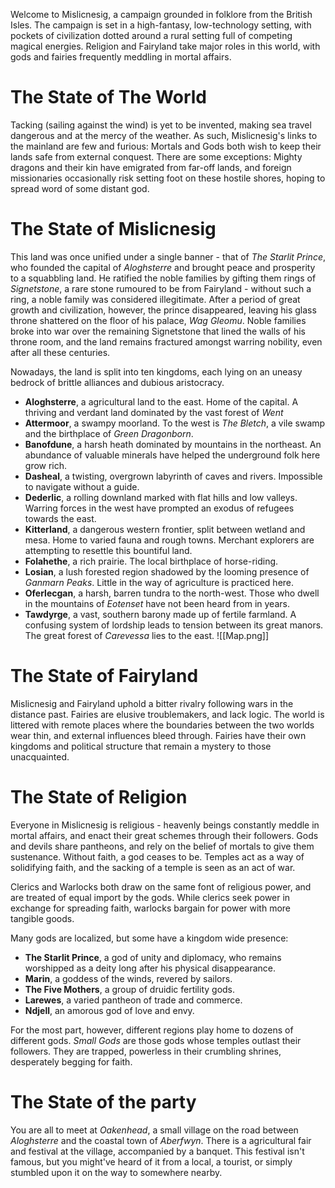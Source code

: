 Welcome to Mislicnesig, a campaign grounded in folklore from the British Isles. The campaign is set in a high-fantasy, low-technology setting, with pockets of civilization dotted around a rural setting full of competing magical energies. Religion and Fairyland take major roles in this world, with gods and fairies frequently meddling in mortal affairs. 

# The State of The World
Tacking (sailing against the wind) is yet to be invented, making sea travel dangerous and at the mercy of the weather. As such, Mislicnesig's links to the mainland are few and furious: Mortals and Gods both wish to keep their lands safe from external conquest. There are some exceptions: Mighty dragons and their kin have emigrated from far-off lands, and foreign missionaries occasionally risk setting foot on these hostile shores, hoping to spread word of some distant god.

# The State of Mislicnesig
This land was once unified under a single banner - that of *The Starlit Prince*, who founded the capital of *Aloghsterre* and brought peace and prosperity to a squabbling land. He ratified the noble families by gifting them rings of *Signetstone*, a rare stone rumoured to be from Fairyland - without such a ring, a noble family was considered illegitimate. After a period of great growth and civilization, however, the prince disappeared, leaving his glass throne shattered on the floor of his palace, *Wag Gleomu*. Noble families broke into war over the remaining Signetstone that lined the walls of his throne room, and the land remains fractured amongst warring nobility, even after all these centuries.

Nowadays, the land is split into ten kingdoms, each lying on an uneasy bedrock of brittle alliances and dubious aristocracy.
- **Aloghsterre**, a agricultural land to the east. Home of the capital. A thriving and verdant land dominated by the vast forest of *Went*
- **Attermoor**, a swampy moorland. To the west is *The Bletch*, a vile swamp and the birthplace of *Green Dragonborn*.
- **Banofdune**, a harsh heath dominated by mountains in the northeast. An abundance of valuable minerals have helped the underground folk here grow rich.
- **Dasheal**, a twisting, overgrown labyrinth of caves and rivers. Impossible to navigate without a guide.
- **Dederlic**, a rolling downland marked with flat hills and low valleys. Warring forces in the west have prompted an exodus of refugees towards the east.
- **Kitterland**, a dangerous western frontier, split between wetland and mesa. Home to varied fauna and rough towns. Merchant explorers are attempting to resettle this bountiful land.
- **Folahethe**, a rich prairie. The local birthplace of horse-riding.
- **Losian**, a lush forested region shadowed by the looming presence of *Ganmarn Peaks*. Little in the way of agriculture is practiced here.
- **Oferlecgan**, a harsh, barren tundra to the north-west. Those who dwell in the mountains of *Eotenset* have not been heard from in years.
- **Tawdyrge**, a vast, southern barony made up of fertile farmland. A confusing system of lordship leads to tension between its great manors. The great forest of *Carevessa* lies to the east.
![[Map.png]]
# The State of Fairyland
Mislicnesig and Fairyland uphold a bitter rivalry following wars in the distance past. Fairies are elusive troublemakers, and lack logic. The world is littered with remote places where the boundaries between the two worlds wear thin, and external influences bleed through. Fairies have their own kingdoms and political structure that remain a mystery to those unacquainted. 

# The State of Religion
Everyone in Mislicnesig is religious - heavenly beings constantly meddle in mortal affairs, and enact their great schemes through their followers. Gods and devils share pantheons, and rely on the belief of mortals to give them sustenance. Without faith, a god ceases to be. Temples act as a way of solidifying faith, and the sacking of a temple is seen as an act of war.

Clerics and Warlocks both draw on the same font of religious power, and are treated of equal import by the gods. While clerics seek power in exchange for spreading faith, warlocks bargain for power with more tangible goods. 

Many gods are localized, but some have a kingdom wide presence:
- **The Starlit Prince**, a god of unity and diplomacy, who remains worshipped as a deity long after his physical disappearance. 
- **Marin**, a goddess of the winds, revered by sailors.
- **The Five Mothers**, a group of druidic fertility gods.
- **Larewes**, a varied pantheon of trade and commerce.
- **Ndjell**, an amorous god of love and envy.

For the most part, however, different regions play home to dozens of different gods. *Small Gods* are those gods whose temples outlast their followers. They are trapped, powerless in their crumbling shrines, desperately begging for faith.

# The State of the party
You are all to meet at *Oakenhead*, a small village on the road between *Aloghsterre* and the coastal town of *Aberfwyn*. There is a agricultural fair and festival at the village, accompanied by a banquet. This festival isn't famous, but you might've heard of it from a local, a tourist, or simply stumbled upon it on the way to somewhere nearby.